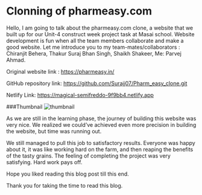 # Clonning of pharmeasy.com

Hello, I am going to talk about the pharmeasy.com clone, a website that we built up for our Unit-4 construct week project task at Masai school. Website development is fun when all the team members collaborate and make a good website. Let me introduce you to my team-mates/collaborators :
Chiranjit Behera,
Thakur Suraj Bhan Singh,
Shaikh Shakeer,
Me: Parvej Ahmad.

Original website link : https://pharmeasy.in/

GitHub repository link: https://github.com/Surajj07/Pharm_easy_clone.git

Netlify Link: https://magical-semifreddo-9f9bb4.netlify.app

###Thumbnail
![thumbnail](https://github.com/ahmadparvej/pharmeasy-clone/blob/main/app/src/Thumbnail/screenshot.png)

As we are still in the learning phase, the journey of building this website was very nice. We realized we could’ve achieved even more precision in building the website, but time was running out.

We still managed to pull this job to satisfactory results. Everyone was happy about it, it was like working hard on the farm, and then reaping the benefits of the tasty grains. The feeling of completing the project was very satisfying. Hard work pays off.

Hope you liked reading this blog post till this end.

Thank you for taking the time to read this blog.
